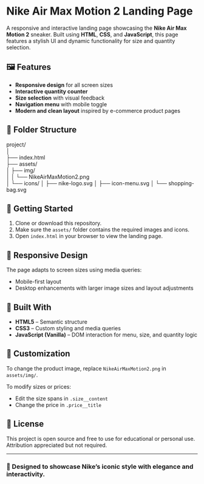 # Nike Air Max Motion 2 Landing Page

A responsive and interactive landing page showcasing the **Nike Air Max Motion 2** sneaker. Built using **HTML**, **CSS**, and **JavaScript**, this page features a stylish UI and dynamic functionality for size and quantity selection.

## 🖼️ Features

- **Responsive design** for all screen sizes
- **Interactive quantity counter**
- **Size selection** with visual feedback
- **Navigation menu** with mobile toggle
- **Modern and clean layout** inspired by e-commerce product pages

## 📁 Folder Structure

project/ <br>
│<br>
├── index.html <br>
├── assets/<br>
│ ├── img/<br>
│ │ └── NikeAirMaxMotion2.png<br>
│ └── icons/
│ ├── nike-logo.svg
│ ├── icon-menu.svg
│ └── shopping-bag.svg



## 🚀 Getting Started

1. Clone or download this repository.
2. Make sure the `assets/` folder contains the required images and icons.
3. Open `index.html` in your browser to view the landing page.

## 📱 Responsive Design

The page adapts to screen sizes using media queries:
- Mobile-first layout
- Desktop enhancements with larger image sizes and layout adjustments

## 🧠 Built With

- **HTML5** – Semantic structure
- **CSS3** – Custom styling and media queries
- **JavaScript (Vanilla)** – DOM interaction for menu, size, and quantity logic

## 🔧 Customization

To change the product image, replace `NikeAirMaxMotion2.png` in `assets/img/`.

To modify sizes or prices:
- Edit the size spans in `.size__content`
- Change the price in `.price__title`

## 📝 License

This project is open source and free to use for educational or personal use. Attribution appreciated but not required.

---

### 👟 Designed to showcase Nike’s iconic style with elegance and interactivity.
